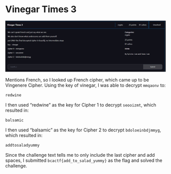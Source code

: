 # Vinegar Times 3

![](../images/vinegar-times-3-part-1.png)


Mentions French, so I looked up French cipher, which came up to be Vingenere Cipher. Using the key of vinegar, I was able to decrypt `mmqaonv` to:

```txt
redwine
```

I then used “redwine” as the key for Cipher 1 to decrypt `seooizmt`, which resulted in: 

```txt
balsamic
```

I then used “balsamic” as the key for Cipher 2 to decrypt `bdoloeinbdjmmyg`, which resulted in: 

```txt
addtosaladyummy
```

Since the challenge text tells me to only include the last cipher and add spaces, I submitted `bcactf{add_to_salad_yummy}` as the flag and solved the challenge.
